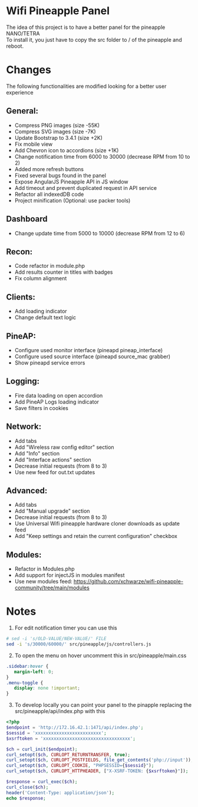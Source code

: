 # Wifi Pineapple Panel

The idea of this project is to have a better panel for the pineapple NANO/TETRA  
To install it, you just have to copy the src folder to / of the pineapple and reboot.


# Changes

The following functionalities are modified looking for a better user experience

## General:
 - Compress PNG images (size -55K)
 - Compress SVG images (size -7K)
 - Update Bootstrap to 3.4.1 (size +2K)
 - Fix mobile view
 - Add Chevron icon to accordions (size +1K)
 - Change notification time from 6000 to 30000 (decrease RPM from 10 to 2)
 - Added more refresh buttons
 - Fixed several bugs found in the panel
 - Expose AngularJS Pineapple API in JS window
 - Add timeout and prevent duplicated request in API service
 - Refactor all indexedDB code
 - Project minification (Optional: use packer tools)

## Dashboard
 - Change update time from 5000 to 10000 (decrease RPM from 12 to 6)

## Recon:
 - Code refactor in module.php
 - Add results counter in titles with badges
 - Fix column alignment

## Clients:
 - Add loading indicator
 - Change default text logic

## PineAP:
 - Configure used monitor interface (pineapd pineap_interface)
 - Configure used source interface (pineapd source_mac grabber)
 - Show pineapd service errors

## Logging:
 - Fire data loading on open accordion
 - Add PineAP Logs loading indicator
 - Save filters in cookies

## Network:
 - Add tabs
 - Add "Wireless raw config editor" section
 - Add "Info" section
 - Add "Interface actions" section
 - Decrease initial requests (from 8 to 3)
 - Use new feed for out.txt updates

## Advanced:
 - Add tabs
 - Add "Manual upgrade" section
 - Decrease initial requests (from 8 to 3)
 - Use Universal Wifi pineapple hardware cloner downloads as update feed
 - Add "Keep settings and retain the current configuration" checkbox

## Modules:
 - Refactor in Modules.php
 - Add support for injectJS in modules manifest
 - Use new modules feed: https://github.com/xchwarze/wifi-pineapple-community/tree/main/modules


# Notes

 1. For edit notification timer you can use this
 ```bash
 # sed -i 's/OLD-VALUE/NEW-VALUE/' FILE
 sed -i 's/30000/60000/' src/pineapple/js/controllers.js
```

 2. To open the menu on hover uncomment this in src/pineapple/main.css
 ```css
.sidebar:hover {
	margin-left: 0;
}
.menu-toggle {
	display: none !important;
}
```

3. To develop locally you can point your panel to the pinapple replacing the src/pineapple/api/index.php with this
 ```php
<?php
$endpoint = 'http://172.16.42.1:1471/api/index.php';
$sessid = 'xxxxxxxxxxxxxxxxxxxxxxxxx';
$xsrftoken = 'xxxxxxxxxxxxxxxxxxxxxxxxxxxxxxxxx';

$ch = curl_init($endpoint);
curl_setopt($ch, CURLOPT_RETURNTRANSFER, true);
curl_setopt($ch, CURLOPT_POSTFIELDS, file_get_contents('php://input'));
curl_setopt($ch, CURLOPT_COOKIE, "PHPSESSID={$sessid}");
curl_setopt($ch, CURLOPT_HTTPHEADER, ["X-XSRF-TOKEN: {$xsrftoken}"]);

$response = curl_exec($ch);
curl_close($ch);
header('Content-Type: application/json');
echo $response;
```
